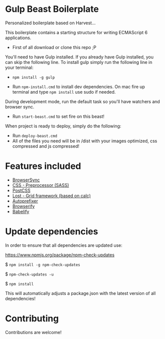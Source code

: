 Gulp Beast Boilerplate
==========================

Personalized boilerplate based on Harvest...

This boilerplate contains a starting structure for writing ECMAScript 6 applications.

* First of all download or clone this repo ;P

You'll need to have Gulp installed. If you already have Gulp installed, you can skip the following line.
To install gulp simply run the following line in your terminal:
* `npm install -g gulp`

* Run `npm-install.cmd` to install dev dependencies. On mac fire up terminal and type `npm install` use sudo if needed.

During development mode, run the default task so you'll have watchers and browser sync.
* Run `start-beast.cmd` to set fire on this beast!

When project is ready to deploy, simply do the following:
* Run `deploy-beast.cmd`
* All of the files you need will be in /dist with your images optimized, css compressed and js compressed!

Features included
==========================

 * [BrowserSync](https://www.browsersync.io "BrowserSync's Homepage")
 * [CSS - Preprocessor (SASS)](http://sass-lang.com "SASS's Homepage")
 * [PostCSS](http://postcss.org "PostCSS's Homepage")
 * [Lost - Grid framework (based on calc)](https://github.com/peterramsing/lost "Lost's Github")
 * [Autoprefixer](https://github.com/postcss/autoprefixer "Autoprefixer's Github")
 * [Browserify](http://browserify.org/ "Browserify's Homepage")
 * [Babelify](https://github.com/babel/babelify "Babelify's Github")

Update dependencies
==========================

In order to ensure that all dependencies are updated use:

https://www.npmjs.org/package/npm-check-updates

$ `npm install -g npm-check-updates`

$ `npm-check-updates -u`

$ `npm install`

This will automatically adjusts a package.json with the latest version of all dependencies!

Contributing
==========================

Contributions are welcome!
